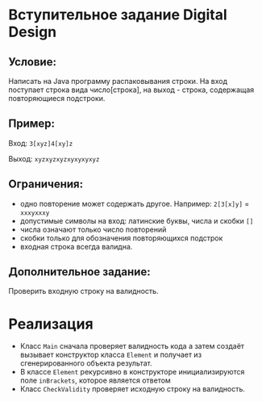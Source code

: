 # Вступительное задание Digital Design

## Условие:
Написать на Java программу распаковывания строки. На вход поступает строка вида число[строка], на выход - строка, содержащая повторяющиеся подстроки.

## Пример:
Вход: ` 3[xyz]4[xy]z `


Выход: ` xyzxyzxyzxyxyxyxyz `

## Ограничения:
- одно повторение может содержать другое. Например: ` 2[3[x]y] `  = ` xxxyxxxy `
- допустимые символы на вход: латинские буквы, числа и скобки ` [] `
- числа означают только число повторений
- скобки только для обозначения повторяющихся подстрок
- входная строка всегда валидна.

## Дополнительное задание:
Проверить входную строку на валидность.


# Реализация

- Класс ` Main ` сначала проверяет валидность кода а затем создаёт вызывает конструктор класса ` Element ` и получает из сгенерированного объекта результат. 
- В классе ` Element ` рекурсивно в конструкторе инициализируются поле ` inBrackets `, которое является ответом 
- Класс ` CheckValidity ` проверяет исходную строку на валидность.
